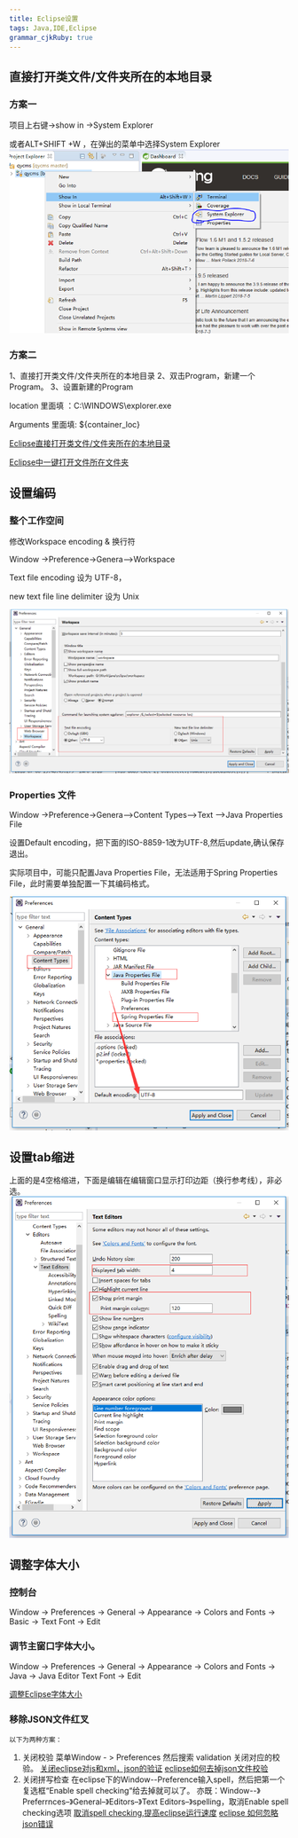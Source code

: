 ```yaml
---
title: Eclipse设置
tags: Java,IDE,Eclipse
grammar_cjkRuby: true
---
```


## 直接打开类文件/文件夹所在的本地目录

### 方案一
项目上右键->show in ->System Explorer

或者ALT+SHIFT +W ，在弹出的菜单中选择System Explorer
![enter description here](./images/1530856514719.png)
### 方案二

1、直接打开类文件/文件夹所在的本地目录
2、双击Program，新建一个Program。
3、设置新建的Program

location 里面填 ：C:\WINDOWS\explorer.exe 

Arguments 里面填: ${container_loc}

[Eclipse直接打开类文件/文件夹所在的本地目录](http://blog.csdn.net/rogers65/article/details/52982436)

[Eclipse中一键打开文件所在文件夹](http://blog.csdn.net/duanyipeng/article/details/7065085)

## 设置编码

### 整个工作空间
修改Workspace encoding & 换行符

Window ->Preference->Genera-->Workspace

Text file encoding 设为 UTF-8，

new text file line delimiter 设为 Unix

![enter description here](./images/1530856166309.png)
	
### Properties 文件
Window ->Preference->Genera-->Content Types-->Text -->Java Properties File

设置Default encoding，把下面的ISO-8859-1改为UTF-8,然后update,确认保存退出。

实际项目中，可能只配置Java Properties File，无法适用于Spring Properties File，此时需要单独配置一下其编码格式。

![enter description here](./images/1530847763660.png)



## 设置tab缩进
上面的是4空格缩进，下面是编辑在编辑窗口显示打印边距（换行参考线），非必选。
![enter description here](./images/1530848219061.png)

## 调整字体大小

### 控制台 

Window -> Preferences -> General -> Appearance -> Colors and Fonts -> Basic -> Text Font -> Edit 

### 调节主窗口字体大小。
 Window -> Preferences -> General -> Appearance -> Colors and Fonts -> Java -> Java Editor Text Font -> Edit
 
 [调整Eclipse字体大小](http://blog.csdn.net/magi1201/article/details/45921907)
 
 ### 移除JSON文件红叉
 	
	以下为两种方案：

1. 关闭校验
	菜单Window - > Preferences
	然后搜索 validation 
	关闭对应的校验。
	[关闭eclipse对js和xml，json的验证](https://blog.csdn.net/qq_25448409/article/details/52980995)
	[eclipse如何去掉json文件校验](https://blog.csdn.net/ws_dj_love/article/details/78911430)
2. 关闭拼写检查
	在eclipse下的Window--Preference输入spell，然后把第一个复选框“Enable spell checking“给去掉就可以了。
	亦既：Window--》 Preferrnces–》General–》Editors–》Text Editors–》spelling，取消Enable spell checking选项
	[取消spell checking,提高eclipse运行速度](https://www.cnblogs.com/112ba/p/6220117.html)
	[eclipse 如何忽略json错误](https://zhidao.baidu.com/question/748903465308311892.html)